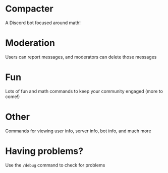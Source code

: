 # Compacter

A Discord bot focused around math!

# Moderation

Users can report messages, and moderators can delete those messages

# Fun

Lots of fun and math commands to keep your community engaged
(more to come!)

# Other

Commands for viewing user info, server info, bot info, and much more

# Having problems?

Use the `/debug` command to check for problems

